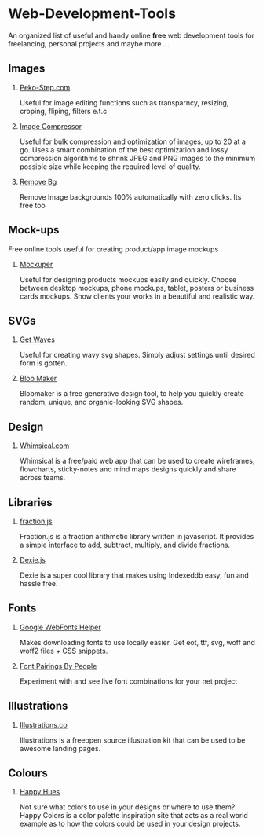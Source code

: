 # Web-Development-Tools

An organized list of useful and handy online **free** web development tools for freelancing, personal projects and maybe more ...

## Images

1. [Peko-Step.com](https://cdn.peko-step.com/en/)

   Useful for image editing functions such as transparncy, resizing, croping, fliping, filters e.t.c

2. [Image Compressor](https://imagecompressor.com/)

   Useful for bulk compression and optimization of images, up to 20 at a go. Uses a smart combination of the best optimization and lossy    compression algorithms to shrink JPEG and PNG images to the minimum possible size while keeping the required level of quality.
   
3. [Remove Bg](https://www.remove.bg/)

   Remove Image backgrounds 100% automatically with zero clicks. Its free too

##  Mock-ups
Free online tools useful for creating product/app image mockups

1. [Mockuper](https://mockuper.net/)

   Useful for designing products mockups easily and quickly. Choose between desktop mockups, phone mockups, tablet, posters or business    cards mockups. Show clients your works in a beautiful and realistic way.

## SVGs

1. [Get Waves](https://getwaves.io/)

   Useful for creating wavy svg shapes. Simply adjust settings until desired form is gotten.

2. [Blob Maker](https://www.blobmaker.app/)

   Blobmaker is a free generative design tool, to help you quickly create random, unique, and organic-looking SVG shapes.

## Design

1. [Whimsical.com](https://whimsical.com)
   
   Whimsical is a free/paid web app that can be used to create wireframes, flowcharts, sticky-notes and mind maps designs quickly and      share across teams.
   
## Libraries

1. [fraction.js](https://github.com/ekg/fraction.js/)
   
   Fraction.js is a fraction arithmetic library written in javascript. It provides a simple interface to add, subtract, multiply, and      divide fractions.
   
2. [Dexie.js](https://dexie.org/)

   Dexie is a super cool library that makes using Indexeddb easy, fun and hassle free.
   
## Fonts

1. [Google WebFonts Helper](https://google-webfonts-helper.herokuapp.com/fonts)

   Makes downloading fonts to use locally easier. Get eot, ttf, svg, woff and woff2 files + CSS snippets.
   
2. [Font Pairings By People](https://fontpairings.bypeople.com/)

   Experiment with and see live font combinations for your net project
   
   
## Illustrations

1. [Illustrations.co](https://illlustrations.co/)
   
   Illustrations is a freeopen source illustration kit that can be used to be awesome landing pages.
   
   
## Colours

1. [Happy Hues](https://www.happyhues.co/palettes/7)

   Not sure what colors to use in your designs or where to use them? Happy Colors is a color palette inspiration site that acts as a        real world example as to how the colors could be used in your design projects.



   
   
